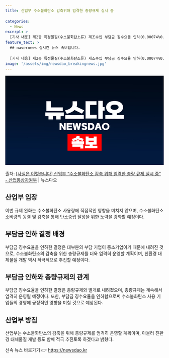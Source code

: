 ```yaml
---
title: 산업부 수소불화탄소 감축위해 엄격한 총량규제 실시 중

categories:
  - News
excerpt: >
  [기사 내용] 제2종 특정물질(수소불화탄소류) 제조수입 부담금 징수요율 인하(0.00074%0.0005%)가…
feature_text: >
  ## navernews 실시간 뉴스 속보입니다.

  [기사 내용] 제2종 특정물질(수소불화탄소류) 제조수입 부담금 징수요율 인하(0.00074%0.0005%)가…
image: '/assets/img/newsdao_breakingnews.jpg'
---
```


![뉴스다오 속보](/assets/img/newsdao_breakingnews.jpg)

<p>출처: <a href="https://newsdao.kr/3804" rel="dofollow">[사실은 이렇습니다] 산업부 “수소불화탄소 감축 위해 엄격한 총량 규제 실시 중” - 산업통상자원부</a> | 뉴스다오</p>

<h2 data-ke-size="size26">산업부 입장</h2>
<p data-ke-size="size16">이번 규제 완화는 수소불화탄소 사용량에 직접적인 영향을 미치지 않으며, 수소불화탄소 소비량의 동결 및 감축을 통해 탄소중립 달성을 위한 노력을 강화할 예정이다.</p>

<h2 data-ke-size="size26">부담금 인하 결정 배경</h2>
<p data-ke-size="size16">부담금 징수요율을 인하한 결정은 대부분의 부담 기업이 중소기업이기 때문에 내려진 것으로, 수소불화탄소의 감축을 위한 총량규제를 더욱 엄격히 운영할 계획이며, 친환경 대체물질 개발 역시 적극적으로 추진할 예정이다.</p>

<h2 data-ke-size="size26">부담금 인하와 총량규제의 관계</h2>
<p data-ke-size="size16">부담금 징수요율을 인하한 결정은 총량규제와 별개로 내려졌으며, 총량규제는 계속해서 엄격히 운영될 예정이다. 또한, 부담금 징수요율을 인하함으로써 수소불화탄소 사용 기업들의 경영에 긍정적인 영향을 미칠 것으로 예상된다.</p>

<h2 data-ke-size="size26">산업부 방침</h2>
<p data-ke-size="size16">산업부는 수소불화탄소의 감축을 위해 총량규제를 엄격히 운영할 계획이며, 아울러 친환경 대체물질 개발 등도 함께 적극 추진토록 하겠다고 밝혔다.</p> 

신속 뉴스 바로가기 👉 <a href="https://newsdao.kr" rel="dofollow">https://newsdao.kr</a>


